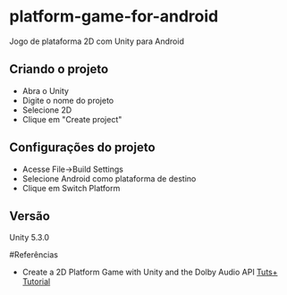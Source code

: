 # platform-game-for-android

Jogo de plataforma 2D com Unity para Android

## Criando o projeto

- Abra o Unity
- Digite o nome do projeto
- Selecione 2D
- Clique em "Create project"

## Configurações do projeto

- Acesse File->Build Settings
- Selecione Android como plataforma de destino
- Clique em Switch Platform

## Versão
Unity 5.3.0

#Referências

- Create a 2D Platform Game with Unity and the Dolby Audio API [Tuts+ Tutorial](https://code.tutsplus.com/tutorials/create-a-2d-platform-game-with-unity-and-the-dolby-audio-api--cms-20863)
